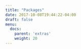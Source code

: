 ```yaml
---
title: "Packages"
date: 2017-10-08T19:44:22-04:00
draft: false
menu:
  docs:
    parent: 'extras'
    weight: 20
---
```


